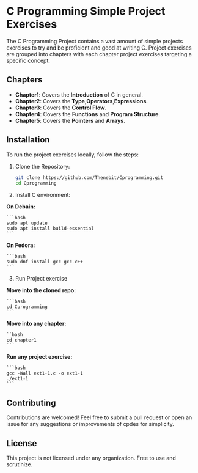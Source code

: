 # C Programming Simple Project Exercises

The C Programming Project contains a vast amount of simple projects exercises
to try and be proficient and good at writing C. Project exercises are grouped 
into chapters with each chapter project exercises targeting a specific concept.

## Chapters

- **Chapter1**: Covers the __Introduction__ of C in general.
- **Chapter2**: Covers the __Type__,__Operators__,__Expressions__.
- **Chapter3**: Covers the __Control Flow__.
- **Chapter4**: Covers the __Functions__ and __Program Structure__.
- **Chapter5**: Covers the __Pointers__ and __Arrays__.

## Installation

To run the project exercises locally, follow the steps:

1. Clone the Repository:

	```bash
	git clone https://github.com/Thenebit/Cprogramming.git
	cd Cprogramming
	```

2. Install C environment:

**On Debain:** 

	```bash
	sudo apt update
	sudo apt install build-essential
	```

**On Fedora:**

	```bash
	sudo dnf install gcc gcc-c++
	```

3. Run Project exercise

**Move into the cloned repo:**

	```bash
	cd Cprogramming
	```

**Move into any chapter:**

	``bash
	cd chapter1
	```

**Run any project exercise:**

	```bash
	gcc -Wall ext1-1.c -o ext1-1
	./ext1-1
	```

## Contributing

Contributions are welcomed! Feel free to submit a pull request or open an
issue for any suggestions or improvements of cpdes for simplicity.

## License

This project is not licensed under any organization. Free to use and scrutinize.
